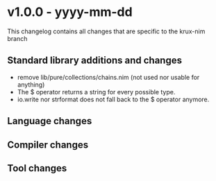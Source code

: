 
# v1.0.0 - yyyy-mm-dd

This changelog contains all changes that are specific to the krux-nim branch

## Standard library additions and changes

- remove lib/pure/collections/chains.nim (not used nor usable for anything)
- The $ operator returns a string for every possible type.
- io.write nor strformat does not fall back to the $ operator anymore.


## Language changes


## Compiler changes


## Tool changes
